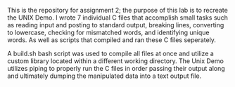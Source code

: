 This is the repository for assignment 2; the purpose of this lab is to recreate the UNIX Demo. I wrote 7 individual C files that accomplish small tasks such as reading input and posting to standard output, breaking lines, converting to lowercase, checking for mismatched words, and identifying unique words. As well as scripts that compiled and ran these C files seperately. 

A build.sh bash script was used to compile all files at once and utilize a custom library located within a different working directory. The Unix Demo utilizes piping to properly run the C files in order passing their output along and ultimately dumping the manipulated data into a text output file.
